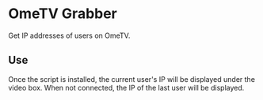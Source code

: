 # OmeTV Grabber

Get IP addresses of users on OmeTV.

## Use

Once the script is installed, the current user's IP will be displayed
under the video box. When not connected, the IP of the last user will be displayed.
